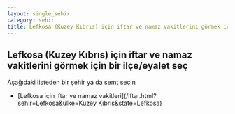 ```yaml
---
layout: single_sehir
category: sehir
title: Lefkosa (Kuzey Kıbrıs) için iftar ve namaz vakitlerini görmek için bir ilçe/eyalet seç
---
```



## Lefkosa (Kuzey Kıbrıs) için iftar ve namaz vakitlerini görmek için bir ilçe/eyalet seç

Aşağıdaki listeden bir şehir ya da semt seçin


* [Lefkosa için iftar ve namaz vakitleri](/iftar.html?sehir=Lefkosa&ulke=Kuzey Kıbrıs&state=Lefkosa)
